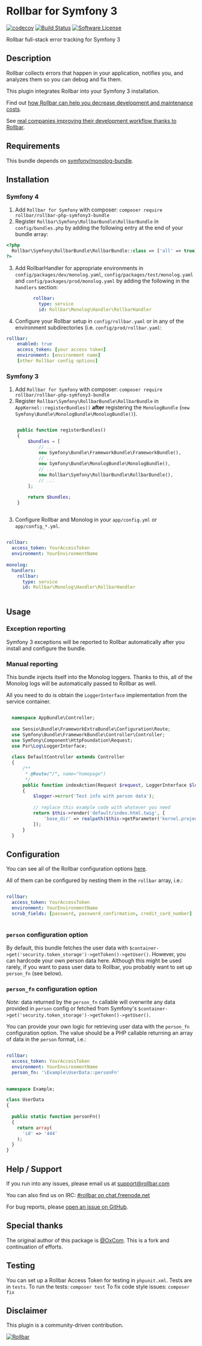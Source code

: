 # Rollbar for Symfony 3
[![codecov](https://codecov.io/gh/rollbar/rollbar-php-symfony3-bundle/branch/master/graph/badge.svg)](https://codecov.io/gh/rollbar/rollbar-php-symfony3-bundle)
[![Build Status](https://travis-ci.org/rollbar/rollbar-php-symfony3-bundle.svg?branch=master)](https://travis-ci.org/rollbar/rollbar-php-symfony3-bundle)
[![Software License](https://img.shields.io/badge/license-MIT-brightgreen.svg?style=flat-square)](LICENSE)

Rollbar full-stack error tracking for Symfony 3

## Description
Rollbar collects errors that happen in your application, notifies you, and analyzes them so you can debug and fix them.

This plugin integrates Rollbar into your Symfony 3 installation.

Find out [how Rollbar can help you decrease development and maintenance costs](https://rollbar.com/features/).

See [real companies improving their development workflow thanks to Rollbar](https://rollbar.com/customers/).

## Requirements

This bundle depends on [symfony/monolog-bundle](https://github.com/symfony/monolog-bundle).

## Installation

### Symfony 4
1. Add `Rollbar for Symfony` with composer: `composer require rollbar/rollbar-php-symfony3-bundle`
2. Register `Rollbar\Symfony\RollbarBundle\RollbarBundle` in `config/bundles.php` by adding the following entry at the end of your bundle array:
```php
<?php
  Rollbar\Symfony\RollbarBundle\RollbarBundle::class => ['all' => true]
?>
```
3. Add RollbarHandler for appropriate environments in `config/packages/dev/monolog.yaml`, `config/packages/test/monolog.yaml` and `config/packages/prod/monolog.yaml` by adding the following in the `handlers` section:
```yaml
          rollbar:
            type: service
            id: Rollbar\Monolog\Handler\RollbarHandler
```
4. Configure your Rollbar setup in `config/rollbar.yaml` or in any of the environment subdirectories (i.e. `config/prod/rollbar.yaml`:
```yaml
rollbar:
    enabled: true
    access_token: [your access token]
    environment: [environment name]
    [other Rollbar config options]
```

### Symfony 3
1. Add `Rollbar for Symfony` with composer: `composer require rollbar/rollbar-php-symfony3-bundle`
2. Register `Rollbar\Symfony\RollbarBundle\RollbarBundle` in `AppKernel::registerBundles()` **after** registering the `MonologBundle` (`new Symfony\Bundle\MonologBundle\MonologBundle()`).

```php

    public function registerBundles()
    {
        $bundles = [
            // ...
            new Symfony\Bundle\FrameworkBundle\FrameworkBundle(),
            // ...
            new Symfony\Bundle\MonologBundle\MonologBundle(),
            // ...
            new Rollbar\Symfony\RollbarBundle\RollbarBundle(),
            // ...
        ];

        return $bundles;
    }
    
```

3. Configure Rollbar and Monolog in your `app/config.yml` or `app/config_*.yml`.

```yaml

rollbar:
  access_token: YourAccessToken
  environment: YourEnvironmentName
    
monolog:
  handlers:
    rollbar:
      type: service
      id: Rollbar\Monolog\Handler\RollbarHandler
    
```

## Usage

### Exception reporting

Symfony 3 exceptions will be reported to Rollbar automatically after you install and configure the bundle.

### Manual reporting

This bundle injects itself into the Monolog loggers. Thanks to this, all of the Monolog logs will be automatically passed to Rollbar as well.

All you need to do is obtain the `LoggerInterface` implementation from the service container.

```php

  namespace AppBundle\Controller;
  
  use Sensio\Bundle\FrameworkExtraBundle\Configuration\Route;
  use Symfony\Bundle\FrameworkBundle\Controller\Controller;
  use Symfony\Component\HttpFoundation\Request;
  use Psr\Log\LoggerInterface;
  
  class DefaultController extends Controller
  {
      /**
       * @Route("/", name="homepage")
       */
      public function indexAction(Request $request, LoggerInterface $logger)
      {
          $logger->error('Test info with person data');
          
          // replace this example code with whatever you need
          return $this->render('default/index.html.twig', [
              'base_dir' => realpath($this->getParameter('kernel.project_dir')).DIRECTORY_SEPARATOR,
          ]);
      }
  }

```

## Configuration

You can see all of the Rollbar configuration options [here](https://github.com/rollbar/rollbar-php#configuration-reference).

All of them can be configured by nesting them in the `rollbar` array, i.e.:

```yaml

rollbar:
  access_token: YourAccessToken
  environment: YourEnvironmentName
  scrub_fields: [password, password_confirmation, credit_card_number]
    
```

### `person` configuration option

By default, this bundle fetches the user data with `$container->get('security.token_storage')->getToken()->getUser()`. However, you can hardcode your own person data here. Although this might be used rarely, if you want to pass user data to Rollbar, you probably want to set up `person_fn` (see below).

### `person_fn` configuration option

*Note:* data returned by the `person_fn` callable will overwrite any data provided in `person` config or fetched from Symfony's `$container->get('security.token_storage')->getToken()->getUser()`.

You can provide your own logic for retrieving user data with the `person_fn` configuration option. The value should be a PHP callable returning an array of data in the `person` format, i.e.:

```yaml

rollbar:
  access_token: YourAccessToken
  environment: YourEnvironmentName
  person_fn: '\Example\UserData::personFn'
        
```

```php
namespace Example;

class UserData
{
  
  public static function personFn()
  {
    return array(
      'id' => '444'
    );
  }
}
```

## Help / Support

If you run into any issues, please email us at [support@rollbar.com](mailto:support@rollbar.com)

You can also find us on IRC: [#rollbar on chat.freenode.net](irc://chat.freenode.net/rollbar)

For bug reports, please [open an issue on GitHub](https://github.com/rollbar/rollbar-php-symfony3-bundle/issues/new).

## Special thanks

The original author of this package is [@OxCom](https://www.oxcom.me). This is a fork and continuation of efforts.

## Testing

You can set up a Rollbar Access Token for testing in `phpunit.xml`.
Tests are in `tests`.
To run the tests: `composer test`
To fix code style issues: `composer fix`

## Disclaimer

This plugin is a community-driven contribution.

[![Rollbar](https://d26gfdfi90p7cf.cloudfront.net/rollbar-badge.144534.o.png)](https://rollbar.com/)
